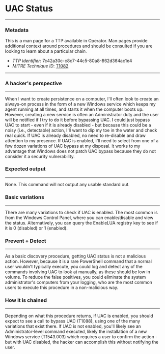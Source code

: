 
# UAC Status

---

### Metadata

This is a man page for a TTP available in Operator. Man pages provide additional context around procedures and should be consulted if you are looking to learn about a particular chain.

- *TTP Identifier*: 7c42a30c-c8c7-44c5-80a8-862d364ac1e4
- *MITRE Technique ID*: [T1082](https://attack.mitre.org/techniques/T1082/)

---

### A hacker's perspective

---

When I want to create persistence on a computer, I'll often look to create an always-on process in the form of a new Windows service which keeps my agent running at all times, and starts it when the computer boots up. However, creating a new service is often an Administrator duty and the user will be notified if I try to do it before bypassing UAC. I could just bypass UAC to start - even if it is already disabled - but because this could be a noisy (i.e., detectable) action, I'll want to dip my toe in the water and check real quick. If UAC is already disabled, no need to re-disable and draw attention to my presence. If UAC is enabled, I'll need to select from one of a few dozen variations of UAC bypass at my disposal. It works to my advantage that Windows does not patch UAC bypass because they do not consider it a security vulnerability. 

### Expected output

---

None. This command will not output any usable standard out. 

### Basic variations

---

There are many variations to check if UAC is enabled. The most common is from the Windows Control Panel, where you can enable/disable and view the status. Alternatively, you can query the EnableLUA registry key to see if it is 0 (disabled) or 1 (enabled). 

### Prevent + Detect

---

As a basic discovery procedure, getting UAC status is not a malicious action. However, because it is a rare PowerShell command that a normal user wouldn't typically execute, you could log and detect any of the commands involving UAC to look at manually, as these should be low in volume. To reduce the false positives, you could eliminate the system administrator's computers from your logging, who are the most common users to execute this procedure in a non-malicious way. 

### How it is chained

---

Depending on what this procedure returns, if UAC is enabled, you should expect to see a call to bypass UAC (T1088), using one of the many variations that exist there. If UAC is not enabled, you'll likely see an Administrator-level command executed, likely the installation of a new Windows service (T1543.003) which requires a user to confirm the action - but with UAC disabled, the hacker can accomplish this without notifying the user. 
